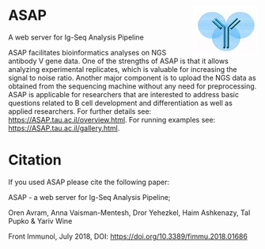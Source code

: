 # ASAP <img align="right" src="frontend/pics/ASAP_logo.gif" width="130" height="100"> 
A web server for Ig-Seq Analysis Pipeline

ASAP facilitates bioinformatics analyses on NGS antibody V gene data. One of the strengths of ASAP is that it allows analyzing experimental replicates, which is valuable for increasing the signal to noise ratio. Another major component is to upload the NGS data as obtained from the sequencing machine without any need for preprocessing. ASAP is applicable for researchers that are interested to address basic questions related to B cell development and differentiation as well as applied researchers. For further details see: https://ASAP.tau.ac.il/overview.html. For running examples see: https://ASAP.tau.ac.il/gallery.html.

# Citation 
If you used ASAP please cite the following paper: 

ASAP - a web server for Ig-Seq Analysis Pipeline;

Oren Avram, Anna Vaisman-Mentesh, Dror Yehezkel, Haim Ashkenazy, Tal Pupko & Yariv Wine 

Front Immunol, July 2018, DOI: https://doi.org/10.3389/fimmu.2018.01686 
